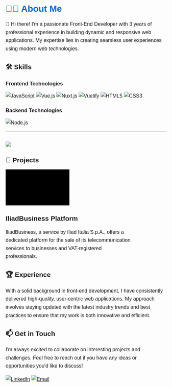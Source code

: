 # 👨‍💻 About Me

👋 Hi there! I'm a passionate Front-End Developer with 3 years of professional experience in building dynamic and responsive web applications. My expertise lies in creating seamless user experiences using modern web technologies.

## 🛠️ Skills

### Frontend Technologies

![JavaScript](https://img.shields.io/badge/JavaScript-F7DF1E?style=for-the-badge&logo=javascript&logoColor=black)
![Vue.js](https://img.shields.io/badge/Vue.js-35495E?style=for-the-badge&logo=vue.js&logoColor=4FC08D)
![Nuxt.js](https://img.shields.io/badge/Nuxt.js-00C58E?style=for-the-badge&logo=nuxt.js&logoColor=white)
![Vuetify](https://img.shields.io/badge/Vuetify-1867C0?style=for-the-badge&logo=vuetify&logoColor=AEDDFF)
![HTML5](https://img.shields.io/badge/HTML5-E34F26?style=for-the-badge&logo=html5&logoColor=white)
![CSS3](https://img.shields.io/badge/CSS3-1572B6?style=for-the-badge&logo=css3&logoColor=white)

### Backend Technologies

![Node.js](https://img.shields.io/badge/Node.js-339933?style=for-the-badge&logo=nodedotjs&logoColor=white)

---

<br/>

<img align=top src="https://github-readme-stats.vercel.app/api/top-langs/?username=Ammea1991&layout=compact&show_icons=true&title_color=ffffff&icon_color=34abeb&text_color=daf7dc&bg_color=151515"/>

## 🚀 Projects

<div class="test">
<img width="50%" href="business.iliad.it" alt="Iliadbusiness" align="center" src="https://github.com/Ammea1991/Ammea1991/blob/main/github-b2b.gif?raw=true"/>

## IliadBusiness Platform

IliadBusiness, a service by Iliad Italia S.p.A., offers a dedicated platform for the sale of its telecommunication services to businesses and VAT-registered professionals.

</div>

## 🏆 Experience

With a solid background in front-end development, I have consistently delivered high-quality, user-centric web applications. My approach involves staying updated with the latest industry trends and best practices to ensure that my work is both innovative and efficient.

## 📫 Get in Touch

I'm always excited to collaborate on interesting projects and challenges. Feel free to reach out if you have any ideas or opportunities you'd like to discuss!

[![LinkedIn](https://img.shields.io/badge/LinkedIn-0077B5?style=for-the-badge&logo=linkedin&logoColor=white)](https://www.linkedin.com/in/andrea-meazza-4761791b9/)
[![Email](https://img.shields.io/badge/Email-D14836?style=for-the-badge&logo=gmail&logoColor=white)](mailto:meazza.andrea@gmail.com)

<style>
  body {
    font-family: Arial, sans-serif;
    margin: 20px;
    padding: 20px;
  }
  h1 {
    font-size: 28px;
    color: #0066cc;
  }
  p {
    font-size: 16px;
    line-height: 1.6;
  }
  .test{
    width: 400px;
  }
</style>
